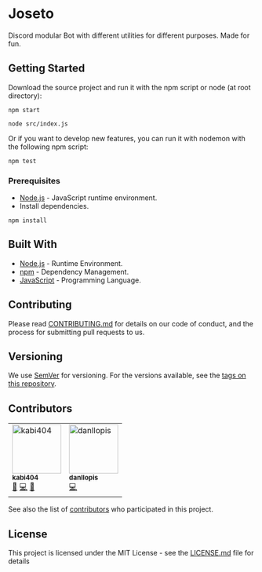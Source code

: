 # Joseto

Discord modular Bot with different utilities for different purposes. Made for fun. 

## Getting Started

Download the source project and run it with the npm script or node (at root directory):
```Shell
npm start
```
```Shell
node src/index.js
```
Or if you want to develop new features, you can run it with nodemon with the following npm script:
```Shell
npm test
```

### Prerequisites

* [Node.js](https://nodejs.org/) - JavaScript runtime environment.
* Install dependencies.

```Shell
npm install
```

## Built With

* [Node.js](https://nodejs.org/) - Runtime Environment.
* [npm](https://www.npmjs.com/) - Dependency Management.
* [JavaScript](https://www.javascript.com/) - Programming Language.

## Contributing

Please read [CONTRIBUTING.md](CONTRIBUTING.md) for details on our code of conduct, and the process for submitting pull requests to us.

## Versioning

We use [SemVer](http://semver.org/) for versioning. For the versions available, see the [tags on this repository](https://github.com/kabi404/Joseto/tags). 

## Contributors

<table cellspacing="0" cellpadding="1">
    <tr>
        <td>
            <a href="https://github.com/kabi404"><img src="https://avatars3.githubusercontent.com/u/19194763?s=460&v=4"
                    width="100px;" height="100px;" alt="kabi404" /><br /><sub><b>kabi404</b></sub></a>
                <br/>
                <a href="#" title="Ideas">🤔</a>
                <a href="#" title="Code">💻</a>
                <a href="#" title="Software Design">📐</a>
        </td>
        <td>
            <a href="https://github.com/danllopis"><img src="https://avatars2.githubusercontent.com/u/18395870?s=460&v=4"
                    width="100px;" height="100px;" alt="danllopis" /><br /><sub><b>danllopis</b></sub></a>
                <br/>
                <a href="#" title="Code">💻</a>
        </td>
    </tr>
</table>

See also the list of [contributors](https://github.com/kabi404/Joseto/contributors) who participated in this project.

## License

This project is licensed under the MIT License - see the [LICENSE.md](LICENSE.md) file for details

